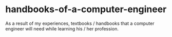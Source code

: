 # handbooks-of-a-computer-engineer
As a result of my experiences, textbooks / handbooks that a computer engineer will need while learning his / her profession.
